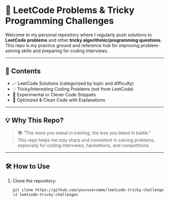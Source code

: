 # 🧠 LeetCode Problems & Tricky Programming Challenges

Welcome to my personal repository where I regularly push solutions to **LeetCode problems** and other **tricky algorithmic/programming questions**. This repo is my practice ground and reference hub for improving problem-solving skills and preparing for coding interviews.

---

## 📌 Contents

- ✅ LeetCode Solutions (categorized by topic and difficulty)
- 💡 Tricky/Interesting Coding Problems (not from LeetCode)
- 🧪 Experimental or Clever Code Snippets
- 🚀 Optimized & Clean Code with Explanations

---

## 💡 Why This Repo?

> 📚 “The more you sweat in training, the less you bleed in battle.”  
This repo helps me stay sharp and consistent in solving problems, especially for coding interviews, hackathons, and competitions.

---

## 🛠️ How to Use

1. Clone the repository:
   ```bash
   git clone https://github.com/yourusername/leetcode-tricky-challenges.git
   cd leetcode-tricky-challenges
   

